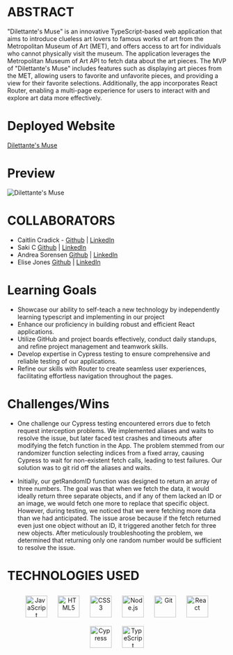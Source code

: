 # ABSTRACT

"Dilettante's Muse" is an innovative TypeScript-based web application that aims to introduce clueless art lovers to famous works of art from the Metropolitan Museum of Art (MET), and offers access to art for individuals who cannot physically visit the museum. The application leverages the Metropolitan Museum of Art API to fetch data about the art pieces. The MVP of "Dilettante's Muse" includes features such as displaying art pieces from the MET, allowing users to favorite and unfavorite pieces, and providing a view for their favorite selections. Additionally, the app incorporates React Router, enabling a multi-page experience for users to interact with and explore art data more effectively.

# Deployed Website

[Dilettante's Muse](https://dilettantes-muse.vercel.app/)

# Preview
![Dilettante's Muse](https://media.giphy.com/media/WZxwPatrWxCg62tU33/giphy.gif)

# COLLABORATORS

- Caitlin Cradick - [Github](https://github.com/caitlincradick) | [LinkedIn](https://www.linkedin.com/in/caitlincradick/)
- Saki C [Github](https://github.com/sakisandrac) | [LinkedIn](https://www.linkedin.com/in/saki-c-a7306b259/)
- Andrea Sorensen [Github](https://github.com/andreasorensen) | [LinkedIn](https://www.linkedin.com/in/andrea-sorensen-/)
- Elise Jones [Github](https://github.com/Elise-Jones) | [LinkedIn](https://www.linkedin.com/in/elise-jones-964bb5264/)

# Learning Goals

- Showcase our ability to self-teach a new technology by independently learning typescript and implementing in our project
- Enhance our proficiency in building robust and efficient React applications.
- Utilize GitHub and project boards effectively, conduct daily standups, and refine project management and teamwork skills.
- Develop expertise in Cypress testing to ensure comprehensive and reliable testing of our applications.
- Refine our skills with Router to create seamless user experiences, facilitating effortless navigation throughout the pages.


# Challenges/Wins

- One challenge our Cypress testing encountered errors due to fetch request interception problems. We implemented aliases and waits to resolve the issue, but later faced test crashes and timeouts after modifying the fetch function in the App. The problem stemmed from our randomizer function selecting indices from a fixed array, causing Cypress to wait for non-existent fetch calls, leading to test failures. Our solution was to git rid off the aliases and waits.

- Initially, our getRandomID function was designed to return an array of three numbers. The goal was that when we fetch the data, it would ideally return three separate objects, and if any of them lacked an ID or an image, we would fetch one more to replace that specific object. However, during testing, we noticed that we were fetching more data than we had anticipated. The issue arose because if the fetch returned even just one object without an ID, it triggered another fetch for three new objects. After meticulously troubleshooting the problem, we determined that returning only one random number would be sufficient to resolve the issue.

# TECHNOLOGIES USED

<div align="center">  
    <a href="https://www.javascript.com/" target="_blank"><img style="margin: 10px" src="https://profilinator.rishav.dev/skills-assets/javascript-original.svg" alt="JavaScript" height="50" /></a>  
    <a href="https://en.wikipedia.org/wiki/HTML5" target="_blank"><img style="margin: 10px" src="https://profilinator.rishav.dev/skills-assets/html5-original-wordmark.svg" alt="HTML5" height="50" /></a>  
    <a href="https://www.w3schools.com/css/" target="_blank"><img style="margin: 10px" src="https://profilinator.rishav.dev/skills-assets/css3-original-wordmark.svg" alt="CSS3" height="50" /></a>   
    <a href="https://nodejs.org/" target="_blank"><img style="margin: 10px" src="https://profilinator.rishav.dev/skills-assets/nodejs-original-wordmark.svg" alt="Node.js" height="50" /></a>  
    <a href="https://github.com/" target="_blank"><img style="margin: 10px" src="https://profilinator.rishav.dev/skills-assets/git-scm-icon.svg" alt="Git" height="50" /></a>  
    <a href="https://react.dev/" target="_blank"><img style="margin: 10px" src="https://profilinator.rishav.dev/skills-assets/react-original-wordmark.svg" alt="React" height="50" /></a>  
    <a href="https://docs.cypress.io/guides/overview/why-cypress" target="_blank"><img style="margin: 10px" src="https://encrypted-tbn0.gstatic.com/images?q=tbn:ANd9GcQoXfntUBC8eXPGA7V8dQp74I5Xofeze3tnRua5hKQkd0ofyH0cy5mJm3_Y-zPhHO2ty9k&usqp=CAU" alt="Cypress" height="50" /></a>  
    <a href="https://www.typescriptlang.org/" target="_blank"><img style="margin: 10px" src="https://profilinator.rishav.dev/skills-assets/typescript-original.svg" alt="TypeScript" height="50" /></a>  
</div>
